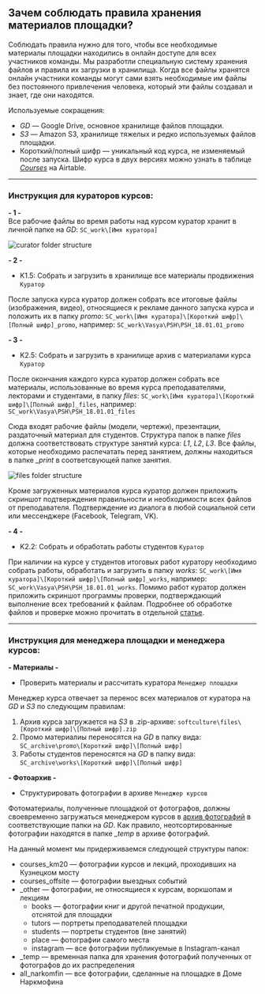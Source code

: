 ## Зачем соблюдать правила хранения материалов площадки?

Соблюдать правила нужно для того, чтобы все необходимые материалы площадки находились в онлайн доступе для всех участников команды. Мы разработли специальную систему хранения файлов и правила их загрузки в хранилища. Когда все файлы хранятся онлайн участники команды могут сами взять необходимые им файлы без постоянного привлечения человека, который эти файлы создавал и знает, где они находятся.

Используемые сокращения:

* *GD* — Google Drive, основное хранилище файлов площадки.
* *S3* — Amazon S3, хранилище тяжелых и редко используемых файлов площадки.
* Короткий/полный шифр — уникальный код курса, не изменяемый после запуска. Шифр курса в двух версиях можно узнать в таблице [*Courses*](https://airtable.com/tblBNZMhf6BA3aIbc/viwQT534yuhA3EkwW) на Airtable.

***

### Инструкция для кураторов курсов:

**- 1 -**  
Все рабочие файлы во время работы над курсом куратор хранит в личной папке на *GD*: `SC_work\[Имя куратора]`

![curator folder structure](https://s3.eu-central-1.amazonaws.com/softculture/exports/img/curator_folder_structure.png)

**- 2 -**  

* K1.5: Собрать и загрузить в хранилище все материалы продвижения `Куратор`

После запуска курса куратор должен собрать все итоговые файлы (изображения, видео), относящиеся к рекламе данного запуска курса и положить их в папку *promo*: `SC_work\[Имя куратора]\[Короткий шифр]\[Полный шифр]_promo`, например: `SC_work\Vasya\PSH\PSH_18.01.01_promo`

**- 3 -**

* K2.5: Собрать и загрузить в хранилище архив с материалами курса `Куратор`

После окончания каждого курса куратор должен собрать все материалы, использованные во время курса преподавателями, лекторами и студентами, в папку *files*: `SC_work\[Имя куратора]\[Короткий шифр]\[Полный шифр]_files`, например: `SC_work\Vasya\PSH\PSH_18.01.01_files`

Сюда входят рабочие файлы (модели, чертежи), презентации, раздаточный материал для студентов. Структура папок в папке *files* должна соответствовать структуре занятий курса: *L1*, *L2*, *L3*. Все файлы, которые необходимо распечатать перед занятием, должны находиться в папке *_print* в соответсвующей папке занятия.

![files folder structure](https://s3.eu-central-1.amazonaws.com/softculture/exports/img/files_structure.png)

Кроме загруженных материалов курса куратор должен приложить скриншот подтверждения правильности и необходимости всех файлов от преподавателя. Подтверждение из диалога в любой социальной сети или мессенджере (Facebook, Telegram, VK).

**- 4 -**

* K2.2: Собрать и обработать работы студентов `Куратор`

При наличии на курсе у студентов итоговых работ куратору необходимо собрать работы, обработать и загрузить в папку *works*: `SC_work\[Имя куратора]\[Короткий шифр]\[Полный шифр]_works`, например: `SC_work\Vasya\PSH\PSH_18.01.01_works`. Помимо работ куратор должен приложить скриншот программы проверки, подтверждающий выполнение всех требований к файлам. Подробнее об обработке файлов и проверке можно прочитать в отдельной [статье](ins_15_students_works/).

***

### Инструкция для менеджера площадки и менеджера курсов:

**- Материалы -**

* Проверить материалы и рассчитать куратора `Менеджер площадки`

Менеджер курса отвечает за перенос всех материалов от куратора на *GD* и *S3* по следующим правилам:

1. Архив курса загружается на *S3* в .zip-архиве: `softculture\files\[Короткий шифр]\[Полный шифр].zip`
2. Промо материалиы переносятся на *GD* в папку вида: `SC_archive\promo\[Короткий шифр]\[Полный шифр]`
3. Работы студентов переносятся на *GD* в папку вида: `SC_archive\works\[Короткий шифр]\[Полный шифр]`

**- Фотоархив -**

* Структурировать фотографии в архиве `Менеджер курсов`

Фотоматериалы, полученные площадкой от фотографов, должны своевременно загружаться менеджером курсов в [архив фотографий](https://drive.google.com/drive/folders/0B5qjfzZK1JMzY2VKOG1wRGkzbUE) в соответствующие папки на *GD*. Как правило, неотсортированные фотографии находятся в папке *_temp* в архиве фотографий. 

На данный момент мы придерживаемся следующей структуры папок:

* courses_km20 — фотографии курсов и лекций, проходивших на Кузнецком мосту
* courses_offsite — фотографии выездных событий
* \_other — фотографии, не относящиеся к курсам, воркшопам и лекциям
    * books — фотографии книг и другой печатной продукции, отснятой для площадки
    * tutors — портреты преподавателей площадки
    * students — портреты студентов (вне занятий)
    * place — фотографии самого места
    * instagram — все фотографии публикуемые в Instagram-канал
* \_temp — временная папка для хранения фотографий полученных от фотографов до их распределения
* all_narkomfin — все фотографии, сделанные на площадке в Доме Наркмофина


